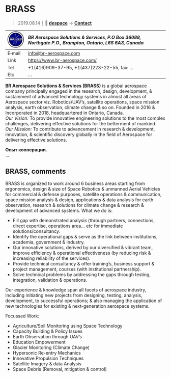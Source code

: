 # BRASS
> 2019.08.14 ┊ **🚀 [despace](index.md)** → **[Contact](contact.md)**

|[![](f/contact/b/brass_logo1_thumb.jpg)](f/contact/b/brass_logo1.png)|*BR Aerospace Solutions & Services, P.O Box 36088,  Northgate P.O., Brampton, Ontario, L6S 6A3, Canada*|
|:--|:--|
|E‑mail| <info@br-aerospace.com> |
|Link| <https://www.br-aerospace.com/> |
|Tel| +1(416)909-37-95, +1(437)223-22-55, fax: … |
|Etc| … |

**BR Aerospace Solutions & Services (BRASS)** is a global aerospace company principally engaged in the research, design, development, & sustainment of advanced technology systems in almost all areas of Aerospace sector viz. Robotics/UAV’s, satellite operations, space mission analysis, earth observation, climate change & so on. Founded in 2016 & Incorporated in 2018, headquartered in Ontario, Canada.  
*Our Vision:* To provide innovative engineering solutions to the most complex challenges, delivering effective solutions for the betterment of mankind.  
*Our Mission:* To contribute to advancement in research & development, innovation, & scientific discovery globally in the field of Aerospace for delivering effective solutions.

**Опыт кооперации.**  
…


<p style="page-break-after:always"> </p>

## BRASS, comments

BRASS is organized to work around 6 business areas starting from ergonomics, design & size of Space Robotics & unmanned Aerial Vehicles for commercial & defense purposes, satellite operations & communication, space mission analysis & design, applications & data analysis for earth observation, research & solutions for climate change & research & development of advanced systems. What we do is:

   - Fill gap with demonstrated analysis (through partners, connections, direct expertise, operations area… etc for immediate solutions/consultancy.
   - Identify the operational gaps & serve as the link between institutions, academia, government & industry.
   - Our innovative solutions, derived by our diversified & vibrant team, improve efficiency & operational effectiveness (by reducing risk & increasing reliability of the services).
   - Provide technical consultancy & offer training’s, business support & project management, courses (with institutional partnership).
   - Solve technical problems by addressing the gaps through testing, integration, validation & operations.

Our experience & knowledge span all facets of aerospace industry, including initiating new projects from designing, testing, analysis, development, to successful operations; & also managing the application of new technologies for existing & next-generation aerospace systems.

Focussed Work:

   - Agriculture/Soil Monitoring using Space Technology
   - Capacity Building & Policy Issues
   - Earth Observation through UAV’s
   - Education Empowerment
   - Glacier Monitoring (Climate Change)
   - Hypersonic Re-entry Mechanics
   - Innovative Propulsion Techniques
   - Satellite Imagery & data Analysis
   - Space Debris (Removal, mitigation & control)
